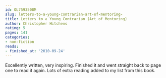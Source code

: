 ```yaml
---
id: OL7593508M
slug: letters-to-a-young-contrarian-art-of-mentoring-
title: Letters to a Young Contrarian (Art of Mentoring)
author: Christopher Hitchens
rating: 5
pages: 141
categories:
- non-fiction
reads:
- finished_at: '2010-09-24'
---
```

Excellently written, very inspiring. Finished it and went straight back to page one to read it again. Lots of extra reading added to my list from this book.
